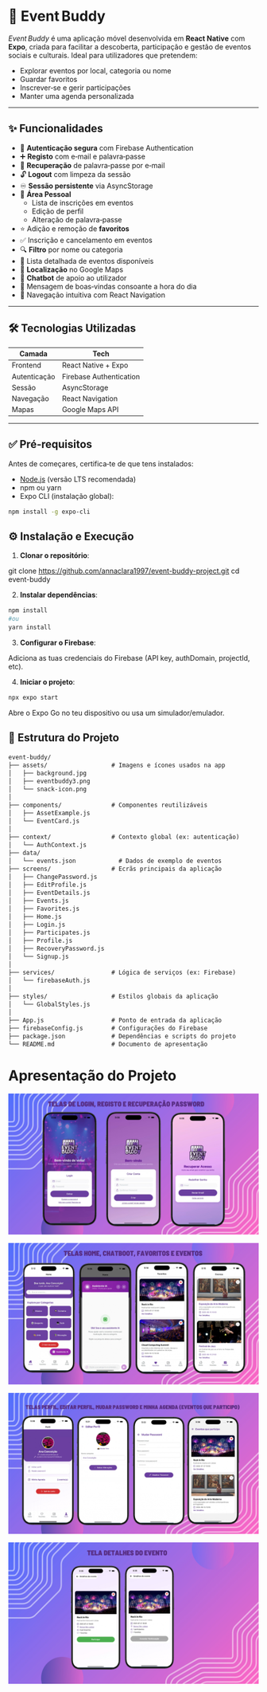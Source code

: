 # 🎉 Event Buddy

_Event Buddy_ é uma aplicação móvel desenvolvida em **React Native** com **Expo**, criada para facilitar a descoberta, participação e gestão de eventos sociais e culturais. Ideal para utilizadores que pretendem:

- Explorar eventos por local, categoria ou nome  
- Guardar favoritos  
- Inscrever‑se e gerir participações  
- Manter uma agenda personalizada

---

## ✨ Funcionalidades 

- 🔐 **Autenticação segura** com Firebase Authentication  
- ➕ **Registo** com e‑mail e palavra‑passe  
- 🔁 **Recuperação** de palavra‑passe por e‑mail  
- 🔓 **Logout** com limpeza da sessão  
- ♾️ **Sessão persistente** via AsyncStorage  
- 👤 **Área Pessoal**  
  - Lista de inscrições em eventos  
  - Edição de perfil  
  - Alteração de palavra‑passe  
- ⭐ Adição e remoção de **favoritos**  
- ✅ Inscrição e cancelamento em eventos  
- 🔍 **Filtro** por nome ou categoria  
- 📅 Lista detalhada de eventos disponíveis  
- 📍 **Localização** no Google Maps  
- 💬 **Chatbot** de apoio ao utilizador  
- 👋 Mensagem de boas‑vindas consoante a hora do dia  
- 📲 Navegação intuitiva com React Navigation  

---

## 🛠️ Tecnologias Utilizadas 

| Camada       | Tech                     |
|--------------|--------------------------|
| Frontend     | React Native + Expo      |
| Autenticação | Firebase Authentication  |
| Sessão       | AsyncStorage             |
| Navegação    | React Navigation         |
| Mapas        | Google Maps API          |

---

## ✅ Pré‑requisitos 

Antes de começares, certifica‑te de que tens instalados:

- [Node.js](https://nodejs.org/) (versão LTS recomendada)  
- npm ou yarn  
- Expo CLI (instalação global):

```bash
npm install -g expo-cli
```

## ⚙️ Instalação e Execução
1. **Clonar o repositório**:

git clone https://github.com/annaclara1997/event-buddy-project.git
cd event-buddy

2. **Instalar dependências**:

```bash
npm install
#ou
yarn install
```

3. **Configurar o Firebase**:

Adiciona as tuas credenciais do Firebase (API key, authDomain, projectId, etc).

4. **Iniciar o projeto**:

```bash
npx expo start
```
Abre o Expo Go no teu dispositivo ou usa um simulador/emulador.

## 📂 Estrutura do Projeto
```text
event-buddy/
├── assets/                  # Imagens e ícones usados na app
│   ├── background.jpg
│   ├── eventbuddy3.png
│   └── snack-icon.png
│
├── components/              # Componentes reutilizáveis
│   ├── AssetExample.js
│   └── EventCard.js
│
├── context/                 # Contexto global (ex: autenticação)
│   └── AuthContext.js
├── data/
│   └── events.json            # Dados de exemplo de eventos
├── screens/                 # Ecrãs principais da aplicação
│   ├── ChangePassword.js
│   ├── EditProfile.js
│   ├── EventDetails.js
│   ├── Events.js
│   ├── Favorites.js
│   ├── Home.js
│   ├── Login.js
│   ├── Participates.js
│   ├── Profile.js
│   ├── RecoveryPassword.js
│   └── Signup.js
│
├── services/                # Lógica de serviços (ex: Firebase)
│   └── firebaseAuth.js
│
├── styles/                  # Estilos globais da aplicação
│   └── GlobalStyles.js
│
├── App.js                   # Ponto de entrada da aplicação
├── firebaseConfig.js        # Configurações do Firebase
├── package.json             # Dependências e scripts do projeto
└── README.md                # Documento de apresentação
```

# Apresentação do Projeto

![Página 1](print_projeto/page-0001.jpg)

![Página 2](print_projeto/page-0002.jpg)

![Página 3](print_projeto/page-0003.jpg)

![Página 4](print_projeto/page-0004.jpg)